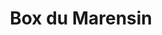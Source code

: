 ---
title: "Box du Marensin"
url: /castets/box-du-marensin-rue-de-gascogne-3/
shop: location de stockage
---